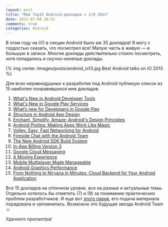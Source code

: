 ```yaml
---
layout: post
title: "Мой Top15 Android-докладов с I/O 2013"
date: 2013-07-09 20:51
comments: true
categories: Android
---
```

В этом году на I/O в секции Android было аж 35 докладов! Я могу с гордостью сказать, что посмотрел все! Малую часть в живую — и большую в записи. Многие доклады действительно стоило посмотреть, хотя попадались и скучно-нелепые доклады.

{% img center /images/posts/android_io13.jpg Best Android talks on IO 2013 %}

Для всех неравнодушных к разработке под Android публикую список из 15 наиболее понравившихся мне докладов.

<!-- more -->

1.  [What's New in Android Developer Tools](https://developers.google.com/events/io/sessions/324603352)
2.  [What's New in Google Play Services](https://developers.google.com/events/io/sessions/324498944)
3.  [What’s new for Developers in Google Play](https://developers.google.com/events/io/sessions/326455375)
4.  [Structure in Android App Design](https://developers.google.com/events/io/sessions/326301704)
5.  [Enchant, Simplify, Amaze: Android's Design Principles](https://developers.google.com/events/io/sessions/326368573)
6.  [Android Protips: Making Apps Work Like Magic](https://developers.google.com/events/io/sessions/326454327)
7.  [Volley: Easy, Fast Networking for Android](https://developers.google.com/events/io/sessions/325304728)
8.  [Fireside Chat with the Android Team](https://developers.google.com/events/io/sessions/326425499)
9.  [The New Android SDK Build System](https://developers.google.com/events/io/sessions/325236644)
10. [In-App Billing Version 3](https://developers.google.com/events/io/sessions/324958374)
11. [Google Cloud Messaging](https://developers.google.com/events/io/sessions/324893448)
12. [A Moving Experience](https://developers.google.com/events/io/sessions/326431311)
13. [Mobile Multiplayer Made Manageable](https://developers.google.com/events/io/sessions/325345389)
14. [Android Graphics Performance](https://developers.google.com/events/io/sessions/325418001)
15. [From Nothing to Nirvana in Minutes: Cloud Backend for Your Android Application](https://developers.google.com/events/io/sessions/333508149)

Все 15 докладов на отличном уровне, все на разные и актуальные темы. Отдельно хотелось бы отметить (7) и (9) за понимание практических проблем разработчиков. И еще вот [этого парня](https://plus.google.com/+BrunoOliveira/posts), его подача материала порадовала и запомнилась. Возможно это будущая звезда Android Team ☺

Удачного просмотра!



